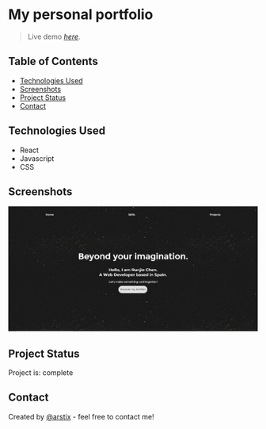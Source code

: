 # My personal portfolio
> Live demo [_here_](https://runjiechenportfolio.herokuapp.com/). <!-- If you have the project hosted somewhere, include the link here. -->

## Table of Contents
* [Technologies Used](#technologies-used)
* [Screenshots](#screenshots)
* [Project Status](#project-status)
* [Contact](#contact)
<!-- * [License](#license) -->


## Technologies Used
- React
- Javascript
- CSS 


## Screenshots
![Example screenshot](./Screenshot_307.png)
<!-- If you have screenshots you'd like to share, include them here. -->


## Project Status
Project is: complete


## Contact
Created by [@arstix](https://runjiechenportfolio.herokuapp.com/) - feel free to contact me!


<!-- Optional -->
<!-- ## License -->
<!-- This project is open source and available under the [... License](). -->

<!-- You don't have to include all sections - just the one's relevant to your project -->
